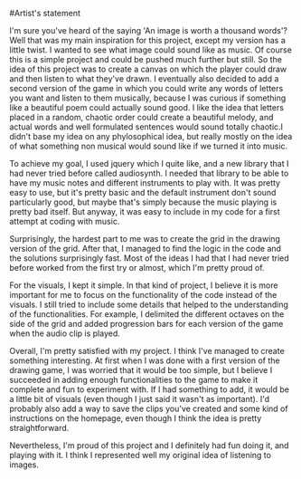 #Artist's statement

I'm sure you've heard of the saying 'An image is worth a thousand words'?
Well that was my main inspiration for this project, except my version has a
little twist. I wanted to see what image could sound like as music. Of course
this is a simple project and could be pushed much further but still. So the idea
of this project was to create a canvas on which the player could draw and then
listen to what they've drawn. I eventually also decided to add a second version
of the game in which you could write any words of letters you want and listen to
them musically, because I was curious if something like a beautiful poem could
actually sound good. I like the idea that letters placed in a random, chaotic
order could create a beautiful melody, and actual words and well formulated
sentences would sound totally chaotic.I didn't base my idea on any phylosophical
idea, but really mostly on the idea of what something non musical would sound
like if we turned it into music.

To achieve my goal, I used jquery which I quite like, and a new library that I had
never tried before called audiosynth. I needed that library to be able to have
my music notes and different instruments to play with. It was pretty easy to use,
but it's pretty basic and the default instrument don't sound particularly good,
but maybe that's simply because the music playing is pretty bad itself. But anyway,
it was easy to include in my code for a first attempt at coding with music.

Surprisingly, the hardest part to me was to create the grid in the drawing version
of the grid. After that, I managed to find the logic in the code and the solutions
surprisingly fast. Most of the ideas I had that I had never tried before worked
from the first try or almost, which I'm pretty proud of.

For the visuals, I kept it simple. In that kind of project, I believe it is more
important for me to focus on the functionality of the code instead of the visuals.
I still tried to include some details that helped to the understanding of the
functionalities. For example, I delimited the different octaves on the side of the
grid and added progression bars for each version of the game when the audio clip
is played.

Overall, I'm pretty satisfied with my project. I think I've managed to create
something interesting. At first when I was done with a first version of the drawing
game, I was worried that it would be too simple, but I believe I succeeded in adding
enough functionalities to the game to make it complete and fun to experiment with.
If I had something to add, it would be a little bit of visuals (even though I just
said it wasn't as important). I'd probably also add a way to save the clips you've
created and some kind of instructions on the homepage, even though I think the idea
is pretty straightforward.

Nevertheless, I'm proud of this project and I definitely had fun doing it, and
playing with it. I think I represented well my original idea of listening to images.
